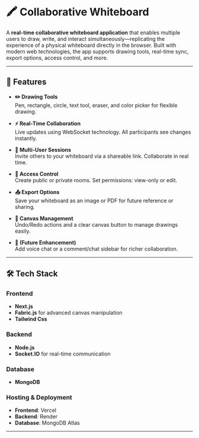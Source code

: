 # 🖍️ Collaborative Whiteboard

A **real-time collaborative whiteboard application** that enables multiple users to draw, write, and interact simultaneously—replicating the experience of a physical whiteboard directly in the browser. Built with modern web technologies, the app supports drawing tools, real-time sync, export options, access control, and more.

---

## 🚀 Features

- **✏️ Drawing Tools**  
  Pen, rectangle, circle, text tool, eraser, and color picker for flexible drawing.

- **⚡ Real-Time Collaboration**  
  Live updates using WebSocket technology. All participants see changes instantly.

- **👥 Multi-User Sessions**  
  Invite others to your whiteboard via a shareable link. Collaborate in real time.

- **🔐 Access Control**  
  Create public or private rooms. Set permissions: view-only or edit.

- **📤 Export Options**  
  Save your whiteboard as an image or PDF for future reference or sharing.

- **🧹 Canvas Management**  
  Undo/Redo actions and a clear canvas button to manage drawings easily.

- **💬 (Future Enhancement)**  
  Add voice chat or a comment/chat sidebar for richer collaboration.

---

## 🛠️ Tech Stack

### Frontend
- **Next.js**
- **Fabric.js** for advanced canvas manipulation
- **Tailwind Css**

### Backend
- **Node.js**
- **Socket.IO** for real-time communication

### Database
- **MongoDB**

### Hosting & Deployment
- **Frontend**: Vercel 
- **Backend**: Render
- **Database**: MongoDB Atlas

---


